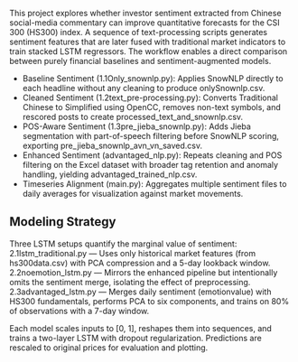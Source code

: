 This project explores whether investor sentiment extracted from Chinese social-media commentary can improve quantitative forecasts for the CSI 300 (HS300) index. A sequence of text-processing scripts generates sentiment features that are later fused with traditional market indicators to train stacked LSTM regressors. The workflow enables a direct comparison between purely financial baselines and sentiment-augmented models.

- Baseline Sentiment (1.1Only_snownlp.py):  Applies SnowNLP directly to each headline without any cleaning to produce onlySnownlp.csv.
- Cleaned Sentiment (1.2text_pre-processing.py): Converts Traditional Chinese to Simplified using OpenCC, removes non-text symbols, and rescored posts to create processed_text_and_snownlp.csv.
- POS-Aware Sentiment (1.3pre_jieba_snownlp.py): Adds Jieba segmentation with part-of-speech filtering before SnowNLP scoring, exporting pre_jieba_snownlp_avn_vn_saved.csv.
- Enhanced Sentiment (advantaged_nlp.py): Repeats cleaning and POS filtering on the Excel dataset with broader tag retention and anomaly handling, yielding advantaged_trained_nlp.csv.
- Timeseries Alignment (main.py): Aggregates multiple sentiment files to daily averages for visualization against market movements.

## Modeling Strategy
Three LSTM setups quantify the marginal value of sentiment:
 2.1lstm_traditional.py — Uses only historical market features (from hs300data.csv) with PCA compression and a 5-day lookback window.
 2.2noemotion_lstm.py — Mirrors the enhanced pipeline but intentionally omits the sentiment merge, isolating the effect of preprocessing.
 2.3advantaged_lstm.py — Merges daily sentiment (emotionvalue) with HS300 fundamentals, performs PCA to six components, and trains on 80% of observations with a 7-day window.

Each model scales inputs to [0, 1], reshapes them into sequences, and trains a two-layer LSTM with dropout regularization. Predictions are rescaled to original prices for evaluation and plotting.
